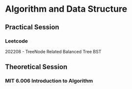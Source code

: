 # Algorithm and Data Structure
## Practical Session 
### Leetcode

 202208 - TreeNode Related
    Balanced Tree
    BST
## Theoretical Session 
### MIT 6.006 Introduction to Algorithm
